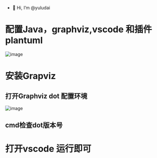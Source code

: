 - 👋 Hi, I’m @yuludai
# 配置Java，graphviz,vscode 和插件plantuml
![image](https://github.com/yuludai/yuludai/assets/167786608/b04e6a0a-af8f-4254-afc1-c57e0b9e3b33)
# 安装Grapviz
## 打开Graphviz dot 配置环境
![image](https://github.com/yuludai/yuludai/assets/167786608/b9f770a0-7d93-410d-872b-e65fd8b33857)
## cmd检查dot版本号
# 打开vscode 运行即可

 
  

<!---
yuludai/yuludai is a ✨ special ✨ repository because its `README.md` (this file) appears on your GitHub profile.
You can click the Preview link to take a look at your changes.
--->
